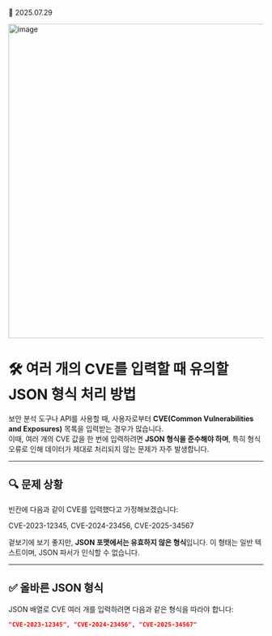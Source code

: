 📅 2025.07.29

<img width="698" height="620" alt="image" src="https://github.com/user-attachments/assets/c384c3a5-88d6-40ae-a5fb-9b1b329ceaac" />

# 🛠️ 여러 개의 CVE를 입력할 때 유의할 JSON 형식 처리 방법

보안 분석 도구나 API를 사용할 때, 사용자로부터 **CVE(Common Vulnerabilities and Exposures)** 목록을 입력받는 경우가 많습니다.  
이때, 여러 개의 CVE 값을 한 번에 입력하려면 **JSON 형식을 준수해야 하며**, 특히 형식 오류로 인해 데이터가 제대로 처리되지 않는 문제가 자주 발생합니다.

---

## 🔍 문제 상황

빈칸에 다음과 같이 CVE를 입력했다고 가정해보겠습니다:

CVE-2023-12345, CVE-2024-23456, CVE-2025-34567


겉보기에 보기 좋지만, **JSON 포맷에서는 유효하지 않은 형식**입니다. 이 형태는 일반 텍스트이며, JSON 파서가 인식할 수 없습니다.

---

## ✅ 올바른 JSON 형식

JSON 배열로 CVE 여러 개를 입력하려면 다음과 같은 형식을 따라야 합니다:

```json
"CVE-2023-12345", "CVE-2024-23456", "CVE-2025-34567"
```
